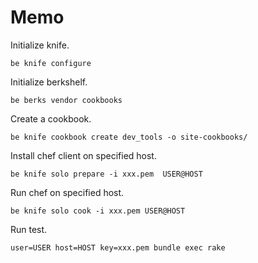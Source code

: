 Memo
====

Initialize knife.

```
be knife configure
```

Initialize berkshelf.

```
be berks vendor cookbooks
```

Create a cookbook.

```
be knife cookbook create dev_tools -o site-cookbooks/
```

Install chef client on specified host.

```
be knife solo prepare -i xxx.pem  USER@HOST
```

Run chef on specified host.

```
be knife solo cook -i xxx.pem USER@HOST
```

Run test.

```
user=USER host=HOST key=xxx.pem bundle exec rake
```
